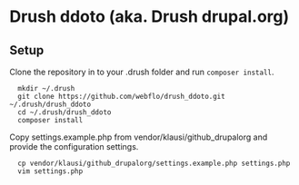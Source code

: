 # Drush ddoto (aka. Drush drupal.org)

## Setup

Clone the repository in to your .drush folder and run `composer install`.

```
  mkdir ~/.drush
  git clone https://github.com/webflo/drush_ddoto.git ~/.drush/drush_ddoto
  cd ~/.drush/drush_ddoto
  composer install
```

Copy settings.example.php from vendor/klausi/github_drupalorg and provide the configuration settings.

```
  cp vendor/klausi/github_drupalorg/settings.example.php settings.php
  vim settings.php
```

